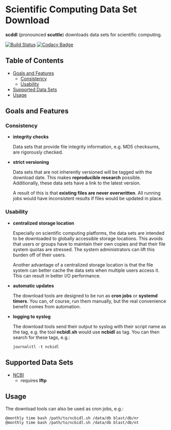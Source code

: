 Scientific Computing Data Set Download
======================================

**scddl** (pronounced **scuttle**) downloads data sets for scientific
computing.

[![Build Status](https://travis-ci.com/idiv-biodiversity/scddl.svg?branch=master)](https://travis-ci.com/idiv-biodiversity/scddl)
[![Codacy Badge](https://api.codacy.com/project/badge/Grade/8f8c1bd0b2b84e57be194b3c55cd3e89)](https://www.codacy.com/app/idiv-biodiversity/scddl?utm_source=github.com&amp;utm_medium=referral&amp;utm_content=idiv-biodiversity/scddl&amp;utm_campaign=Badge_Grade)


Table of Contents
-----------------

<!-- toc -->

- [Goals and Features](#goals-and-features)
  * [Consistency](#consistency)
  * [Usability](#usability)
- [Supported Data Sets](#supported-data-sets)
- [Usage](#usage)

<!-- tocstop -->


Goals and Features
------------------

### Consistency

-   **integrity checks**

    Data sets that provide file integrity information, e.g. MD5 checksums, are
    rigorously checked.

-   **strict versioning**

    Data sets that are not inherently versioned will be tagged with the
    download date. This makes **reproducible research** possible. Additionally,
    these data sets have a link to the latest version.

    A result of this is that **existing files are never overwritten**. All
    running jobs would have inconsistent results if files would be updated in
    place.


### Usability

-   **centralized storage location**

    Especially on scientific computing platforms, the data sets are intended to
    be downloaded to globally accessible storage locations. This avoids that
    users or groups have to maintain their own copies and that their file
    system quotas are stressed. The system administrators can lift this burden
    off of their users.

    Another advantage of a centralized storage location is that the file system
    can better cache the data sets when multiple users access it. This can
    result in better I/O performance.

-   **automatic updates**

    The download tools are designed to be run as **cron jobs** or **systemd
    timers**. You can, of course, run them manually, but the real convenience
    benefit comes from automation.

-   **logging to syslog**

    The download tools send their output to syslog with their script name as
    the tag, e.g. the tool **ncbidl.sh** would use **ncbidl** as tag. You can
    then search for these tags, e.g.:

        journalctl -t ncbidl


Supported Data Sets
-------------------

- [NCBI](https://ftp.ncbi.nlm.nih.gov)
  - requires **lftp**


Usage
-----

The download tools can also be used as cron jobs, e.g.:

```
@monthly time bash /path/to/ncbidl.sh /data/db blast/db/nr
@monthly time bash /path/to/ncbidl.sh /data/db blast/db/nt
```
